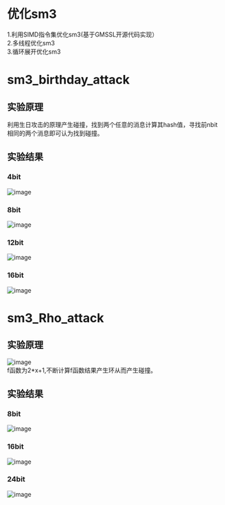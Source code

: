 # 优化sm3
1.利用SIMD指令集优化sm3(基于GMSSL开源代码实现）  
2.多线程优化sm3  
3.循环展开优化sm3  
# sm3_birthday_attack
## 实验原理  
利用生日攻击的原理产生碰撞，找到两个任意的消息计算其hash值，寻找前nbit相同的两个消息即可认为找到碰撞。  
## 实验结果
### 4bit  
![image](https://user-images.githubusercontent.com/109326479/180223699-83c34883-fa25-4475-b345-7342b2ceeeb8.png)
### 8bit
![image](https://user-images.githubusercontent.com/109326479/180224614-eb8a8ffd-7ded-4cdb-9e2e-cad99b67fb0c.png)
### 12bit
![image](https://user-images.githubusercontent.com/109326479/180224734-966b0c19-a3d4-4f86-87ac-5b9ebb86a056.png)
### 16bit
![image](https://user-images.githubusercontent.com/109326479/180226840-990968f5-a1fa-437a-b2c6-2051b1743105.png)
# sm3_Rho_attack
## 实验原理
![image](https://user-images.githubusercontent.com/109326479/180592779-dac469c6-4e47-4c04-8a09-f3b295c947a0.png)  
f函数为2*x+1,不断计算f函数结果产生环从而产生碰撞。
## 实验结果
### 8bit
![image](https://user-images.githubusercontent.com/109326479/180592882-f8f230da-19bc-4a24-bd0a-842465532cfc.png)
### 16bit
![image](https://user-images.githubusercontent.com/109326479/180592886-1ba3f06c-be1d-4b9c-9ac0-a149acc5a701.png)
### 24bit
![image](https://user-images.githubusercontent.com/109326479/180592983-e85c953a-7746-4f30-8911-bd3e995d788b.png)
